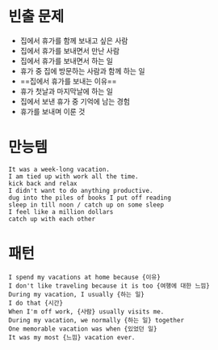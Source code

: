# 빈출 문제
- 집에서 휴가를 함께 보내고 싶은 사람
- 집에서 휴가를 보내면서 만난 사람
- 집에서 휴가를 보내면서 하는 일
- 휴가 중 집에 방문하는 사람과 함께 하는 일
- ==집에서 휴가를 보내는 이유==
- 휴가 첫날과 마지막날에 하는 일
- 집에서 보낸 휴가 중 기억에 남는 경험
- 휴가를 보내며 이룬 것

# 만능템
```
It was a week-long vacation.
I am tied up with work all the time.
kick back and relax
I didn't want to do anything productive.
dug into the piles of books I put off reading
sleep in till noon / catch up on some sleep
I feel like a million dollars
catch up with each other
```

# 패턴
```
I spend my vacations at home because {이유}
I don't like traveling because it is too {여행에 대한 느낌}
During my vacation, I usually {하는 일}
I do that {시간}
When I'm off work, {사람} usually visits me.
During my vacation, we normally {하는 일} together
One memorable vacation was when {있었던 일}
It was my most {느낌} vacation ever.
```
